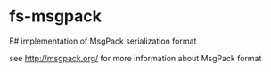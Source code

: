# fs-msgpack
F# implementation of MsgPack serialization format

see http://msgpack.org/ for more information about MsgPack format
